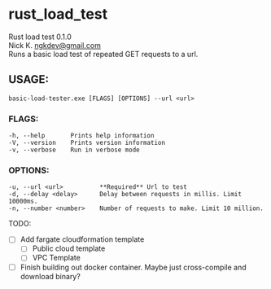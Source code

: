 # rust_load_test
Rust load test 0.1.0  
Nick K. <ngkdev@gmail.com>  
Runs a basic load test of repeated GET requests to a url.

## USAGE:
    basic-load-tester.exe [FLAGS] [OPTIONS] --url <url>

### FLAGS:
    -h, --help       Prints help information
    -V, --version    Prints version information
    -v, --verbose    Run in verbose mode

### OPTIONS:
    -u, --url <url>          **Required** Url to test
    -d, --delay <delay>      Delay between requests in millis. Limit 10000ms.
    -n, --number <number>    Number of requests to make. Limit 10 million.

TODO:
- [ ] Add fargate cloudformation template
    - [ ] Public cloud template
    - [ ] VPC Template
- [ ] Finish building out docker container. Maybe just cross-compile and download binary?
